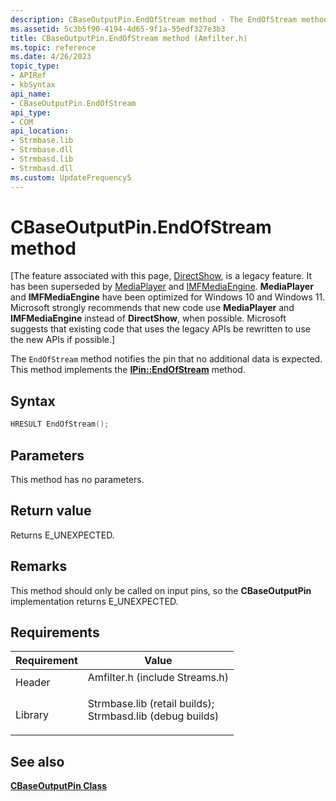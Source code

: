 ```yaml
---
description: CBaseOutputPin.EndOfStream method - The EndOfStream method notifies the pin that no additional data is expected. This method implements the IPin::EndOfStream method.
ms.assetid: 5c3b5f90-4194-4d65-9f1a-55edf327e3b3
title: CBaseOutputPin.EndOfStream method (Amfilter.h)
ms.topic: reference
ms.date: 4/26/2023
topic_type: 
- APIRef
- kbSyntax
api_name: 
- CBaseOutputPin.EndOfStream
api_type: 
- COM
api_location: 
- Strmbase.lib
- Strmbase.dll
- Strmbasd.lib
- Strmbasd.dll
ms.custom: UpdateFrequency5
---
```


# CBaseOutputPin.EndOfStream method

\[The feature associated with this page, [DirectShow](/windows/win32/directshow/directshow), is a legacy feature. It has been superseded by [MediaPlayer](/uwp/api/Windows.Media.Playback.MediaPlayer) and [IMFMediaEngine](/windows/win32/api/mfmediaengine/nn-mfmediaengine-imfmediaengine). **MediaPlayer** and **IMFMediaEngine** have been optimized for Windows 10 and Windows 11. Microsoft strongly recommends that new code use **MediaPlayer** and **IMFMediaEngine** instead of **DirectShow**, when possible. Microsoft suggests that existing code that uses the legacy APIs be rewritten to use the new APIs if possible.\]

The `EndOfStream` method notifies the pin that no additional data is expected. This method implements the [**IPin::EndOfStream**](/windows/desktop/api/Strmif/nf-strmif-ipin-endofstream) method.

## Syntax


```C++
HRESULT EndOfStream();
```



## Parameters

This method has no parameters.

## Return value

Returns E\_UNEXPECTED.

## Remarks

This method should only be called on input pins, so the **CBaseOutputPin** implementation returns E\_UNEXPECTED.

## Requirements



| Requirement | Value |
|--------------------|--------------------------------------------------------------------------------------------------------------------------------------------------------------------------------------------|
| Header<br/>  | <dl> <dt>Amfilter.h (include Streams.h)</dt> </dl>                                                                                  |
| Library<br/> | <dl> <dt>Strmbase.lib (retail builds); </dt> <dt>Strmbasd.lib (debug builds)</dt> </dl> |



## See also

<dl> <dt>

[**CBaseOutputPin Class**](cbaseoutputpin.md)
</dt> </dl>

 

 





